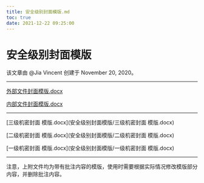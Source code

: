 ```yaml
---
title: 安全级别封面模版.md
toc: true
date: 2021-12-22 09:25:00
---
```

# 安全级别封面模版

该文章由 @Jia Vincent 创建于 November 20, 2020。

---

[外部文件封面模版.docx](安全级别封面模版/外部文件封面模版.docx)

[内部文件封面模版.docx](安全级别封面模版/内部文件封面模版.docx)

---

[三级机密封面 模版.docx](安全级别封面模版/三级机密封面 模版.docx)

[二级机密封面 模版.docx](安全级别封面模版/二级机密封面 模版.docx)

[一级机密封面 模版.docx](安全级别封面模版/一级机密封面 模版.docx)

---

注意，上附文件均为带有批注内容的模版，使用时需要根据实际情况修改模版部分内容，并删除批注内容。